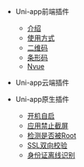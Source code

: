 - Uni-app前端插件
  - [介绍](/plugs/#介绍)
  - [使用方式](/plugs/#使用方式)
  - [二维码](/plugs/web/qrcode/#二维码)
  - [条形码](/plugs/web/barcode/#条形码)
  - [Nvue](/plugs/web/nvue/#Nvue)
    <!-- - [配置](/plugs/web/nvue/#配置)
    - [安装](/plugs/web/nvue/#安装)
    - [Html](/plugs/web/nvue/#Html)
    - [Css](/plugs/web/nvue/#Css)
    - [Js](/plugs/web/nvue/#Js)
    - [完整示例](/plugs/web/nvue/#完整示例)
    - [完整参数](/plugs/web/nvue/#完整参数) -->

- Uni-app云端插件


- Uni-app原生插件
  - [开机自启](/plugs/native/#开机自启)
  - [应用禁止截屏](/plugs/native/#应用禁止截屏)
  - [检测是否被Root](/plugs/native/#检测系统是否被root)
  - [SSL双向校验](/plugs/native/#SSL双向校验)
  - [身份证离线识别](/plugs/native/#身份证离线识别)